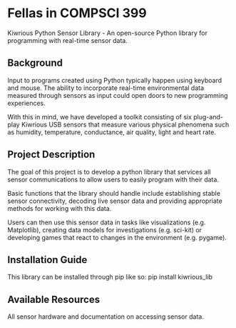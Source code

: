 # Fellas in COMPSCI 399
Kiwrious Python Sensor Library - An open-source Python library for programming with real-time sensor data. 

## Background  
Input to programs created using Python typically happen using keyboard and mouse. The ability to incorporate real-time
environmental data measured through sensors as input could open doors to new programming experiences.

With this in mind, we have developed a toolkit consisting of six plug-and-play Kiwrious USB sensors that measure various physical phenomena such as humidity, temperature, conductance, air quality, light and heart rate.

## Project Description
The goal of this project is to develop a python library that services all sensor communications to allow users to easily program with their data.

Basic functions that the library should handle include establishing stable sensor connectivity, decoding live sensor data and
providing appropriate methods for working with this data.

Users can then use this sensor data in tasks like visualizations (e.g. Matplotlib), creating data models for investigations (e.g. sci-kit) or developing games that react to changes in the environment (e.g. pygame).

## Installation Guide
This library can be installed through pip like so:
pip install kiwrious_lib

## Available Resources
All sensor hardware and documentation on accessing sensor data.
